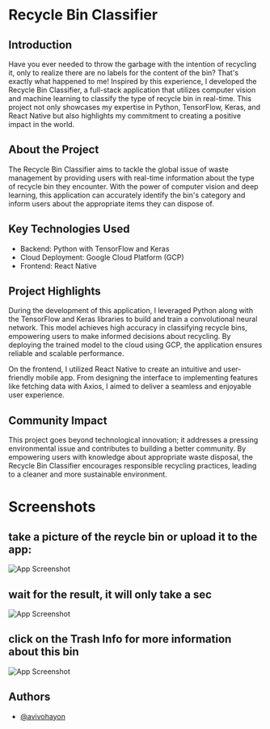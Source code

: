 
# Recycle Bin Classifier

## Introduction
Have you ever needed to throw the garbage with the intention of recycling it, only to realize there are no labels for the content of the bin? That's exactly what happened to me! Inspired by this experience, I developed the Recycle Bin Classifier, a full-stack application that utilizes computer vision and machine learning to classify the type of recycle bin in real-time. This project not only showcases my expertise in Python, TensorFlow, Keras, and React Native but also highlights my commitment to creating a positive impact in the world.

## About the Project
The Recycle Bin Classifier aims to tackle the global issue of waste management by providing users with real-time information about the type of recycle bin they encounter. With the power of computer vision and deep learning, this application can accurately identify the bin's category and inform users about the appropriate items they can dispose of.

## Key Technologies Used
- Backend: Python with TensorFlow and Keras
- Cloud Deployment: Google Cloud Platform (GCP) 
- Frontend: React Native

## Project Highlights
During the development of this application, I leveraged Python along with the TensorFlow and Keras libraries to build and train a convolutional neural network. This model achieves high accuracy in classifying recycle bins, empowering users to make informed decisions about recycling. By deploying the trained model to the cloud using GCP, the application ensures reliable and scalable performance.

On the frontend, I utilized React Native to create an intuitive and user-friendly mobile app. From designing the interface to implementing features like fetching data with Axios, I aimed to deliver a seamless and enjoyable user experience.
## Community Impact

This project goes beyond technological innovation; it addresses a pressing environmental issue and contributes to building a better community. By empowering users with knowledge about appropriate waste disposal, the Recycle Bin Classifier encourages responsible recycling practices, leading to a cleaner and more sustainable environment.


# Screenshots
## take a picture of the reycle bin or upload it to the app:

![App Screenshot](https://github.com/avivohayon/Recycle_bin_app_ML/blob/master/app_screenshot/bin1.jpg?raw=true)

## wait for the result, it will only take a sec
![App Screenshot](https://github.com/avivohayon/Recycle_bin_app_ML/blob/master/app_screenshot/bin2.jpg?raw=true)

## click on the Trash Info for more information about this bin
![App Screenshot](https://github.com/avivohayon/Recycle_bin_app_ML/blob/master/app_screenshot/bin3.jpg?raw=true)

## Authors

- [@avivohayon](https://www.github.com/avivohayon)

